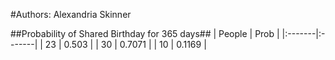 #Authors: Alexandria Skinner

##Probability of Shared Birthday for 365 days##
| People | Prob   |
|:-------|:-------|
| 23     | 0.503  |
| 30     | 0.7071 |
| 10     | 0.1169 |